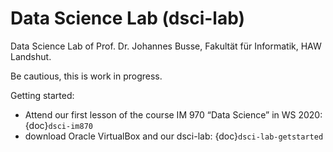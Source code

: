 # Data Science Lab (dsci-lab)

Data Science Lab of Prof. Dr. Johannes Busse, Fakultät für Informatik, HAW Landshut.

Be cautious, this is work in progress.


Getting started:

* Attend our first lesson of the course IM 970 “Data Science” in WS 2020: {doc}`dsci-im870`
* download Oracle VirtualBox and our dsci-lab: {doc}`dsci-lab-getstarted`


